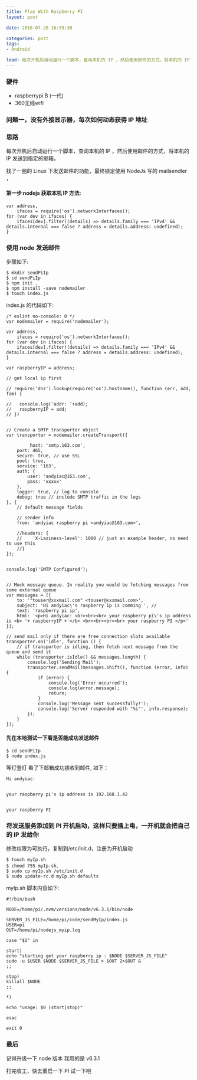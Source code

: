 ```yaml
---
title: Play With Raspberry PI
layout: post

date: 2016-07-28 16:59:30

categories: post
tags:
- Android

lead: 每次开机后自动运行一个脚本，查询本机的 IP ，然后使用邮件的方式，将本机的 IP 发送到指定的邮箱
---
```



### 硬件

- raspberrypi B (一代)
- 360无线wifi

### 问题一，没有外接显示器，每次如何动态获得 IP 地址

### 思路 

每次开机后自动运行一个脚本，查询本机的 IP ，然后使用邮件的方式，将本机的 IP 发送到指定的邮箱。

找了一圈的 Linux 下发送邮件的功能，最终锁定使用 NodeJs 写的 mailsendler ，


#### 第一步 nodejs 获取本机 IP 方法:  

```
var address,
    ifaces = require('os').networkInterfaces();
for (var dev in ifaces) {
    ifaces[dev].filter((details) => details.family === 'IPv4' && details.internal === false ? address = details.address: undefined);
}
```


### 使用 node 发送邮件 

步骤如下:

```
$ mkdir sendPiIp
$ cd sendPiIp
$ npm init .
$ npm install -save nodemailer
$ touch index.js	
```

index.js 的代码如下:


    /* eslint no-console: 0 */
    var nodemailer = require('nodemailer');

    var address,
        ifaces = require('os').networkInterfaces();
    for (var dev in ifaces) {
        ifaces[dev].filter((details) => details.family === 'IPv4' && details.internal === false ? address = details.address: undefined);
    }

    var raspberryIP = address;

    // get local ip first 

    // require('dns').lookup(require('os').hostname(), function (err, add, fam) {

    //   console.log('addr: '+add);
    //   raspberryIP = add;
    // })


    // Create a SMTP transporter object
    var transporter = nodemailer.createTransport({
        
             host: 'smtp.163.com',
        port: 465,
        secure: true, // use SSL
        pool: true,
        service: '163',
        auth: {
            user: 'andyiac@163.com',
            pass: 'xxxxx'
        },
        logger: true, // log to console
        debug: true // include SMTP traffic in the logs
    }, {
        // default message fields

        // sender info
        from: 'andyiac raspberry pi <andyiac@163.com>',
        
        //headers: {
        //    'X-Laziness-level': 1000 // just an example header, no need to use this
        //}
    });


    console.log('SMTP Configured');


    // Mock message queue. In reality you would be fetching messages from some external queue
    var messages = [{
        to: '"touser@xxxmail.com" <touser@xxxmail.com>',
        subject: 'Hi andyiac\'s raspberry ip is comming ', //
        text: 'raspberry pi ip',
        html: '<p>Hi andyiac: <br><br><br> your raspberry pi\'s ip address is <b> '+ raspberryIP +'</b> <br><br><br><br> your raspberry PI </p>'
    }];

    // send mail only if there are free connection slots available
    transporter.on('idle', function () {
        // if transporter is idling, then fetch next message from the queue and send it
        while (transporter.isIdle() && messages.length) {
            console.log('Sending Mail');
            transporter.sendMail(messages.shift(), function (error, info) {
                if (error) {
                    console.log('Error occurred');
                    console.log(error.message);
                    return;
                }
                console.log('Message sent successfully!');
                console.log('Server responded with "%s"', info.response);
            });
        }
    });



#### 先在本地测试一下看是否能成功发送邮件

```
$ cd sendPiIp
$ node index.js
```

等灯登灯
看了下邮箱成功接收到邮件, 如下：

```
Hi andyiac: 


your raspberry pi's ip address is 192.168.1.42 


your raspberry PI
```


### 将发送服务添加到 PI 开机启动，这样只要插上电，一开机就会把自己的 IP 发给你

修改权限为可执行，复制到/etc/init.d，注册为开机启动

```
$ touch myIp.sh
$ chmod 755 myIp.sh、
$ sudo cp myIp.sh /etc/init.d
$ sudo update-rc.d myIp.sh defaults
```

myIp.sh 脚本内容如下:

```
#!/bin/bash

NODE=/home/pi/.nvm/versions/node/v6.3.1/bin/node

SERVER_JS_FILE=/home/pi/code/sendMyIp/index.js
USER=pi
OUT=/home/pi/nodejs_myip.log

case "$1" in

start)
echo "starting get your raspberry ip : $NODE $SERVER_JS_FILE"
sudo -u $USER $NODE $SERVER_JS_FILE > $OUT 2>$OUT &
;;

stop)
killall $NODE
;;

*)

echo "usage: $0 (start|stop)"

esac

exit 0
```

### 最后

记得升级一下 node 版本 我用的是 v6.3.1

打完收工，快去重启一下 PI 试一下吧



